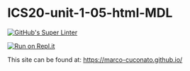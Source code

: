 # ICS20-unit-1-05-html-MDL

[![GitHub's Super Linter](https://github.com/marco-cuconato/ICS20-unit-1-05-html-MDL/workflows/GitHub's%20Super%20Linter/badge.svg)](https://github.com/marco-cuconato/ICS20-unit-1-05-html-MDL/actions)



[![Run on Repl.it](https://repl.it/badge/github/marco-cuconato/ICS20-unit-1-05-html-MDL)](https://repl.it/github/marco-cuconato/ICS20-unit-1-05-html-MDL>)                                                                             

This site can be found at: [https://marco-cuconato.github.io/<ICS20-unit-1-05-html-MDL>](https://<marco-cuconato>.github.io/<ICS20-unit-1-05-html-MDL>)
